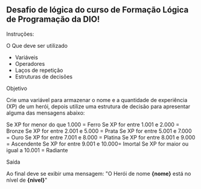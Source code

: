  ## Desafio de lógica do curso de Formação Lógica de Programação da DIO!
  Instruções:
  
  O Que deve ser utilizado

  - Variáveis
  - Operadores
  - Laços de repetição
- Estruturas de decisões

 Objetivo

  Crie uma variável para armazenar o nome e a quantidade de experiência (XP) de um herói, depois utilize uma estrutura de decisão para apresentar alguma das mensagens abaixo:

  Se XP for menor do que 1.000 = Ferro
  Se XP for entre 1.001 e 2.000 = Bronze
  Se XP for entre 2.001 e 5.000 = Prata
  Se XP for entre 5.001 e 7.000 = Ouro
  Se XP for entre 7.001 e 8.000 = Platina
  Se XP for entre 8.001 e 9.000 = Ascendente
  Se XP for entre 9.001 e 10.000= Imortal
  Se XP for maior ou igual a 10.001 = Radiante

 Saída

  Ao final deve se exibir uma mensagem:
  "O Herói de nome **{nome}** está no nível de **{nivel}**"
